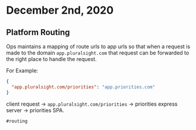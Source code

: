 # December 2nd, 2020

## Platform Routing

Ops maintains a mapping of route urls to app urls so that when a request is made to the domain `app.pluralsight.com` that request can be forwarded to the right place to handle the request.

For Example:

```json
{
  "app.pluralsight.com/priorities": "app.priorities.com"
}
```

client request -> `app.pluralsight.com/priorities` -> priorities express server -> priorities SPA. 

`#routing`
